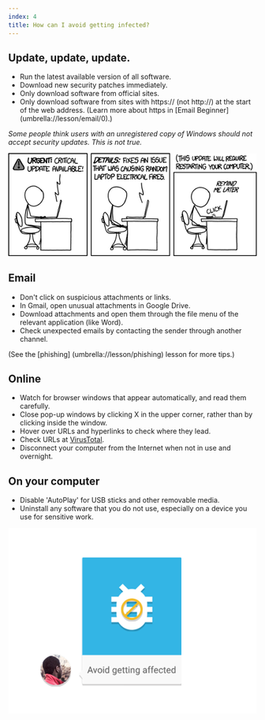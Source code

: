 ```yaml
---
index: 4
title: How can I avoid getting infected?
---
```

## Update, update, update. 

*   Run the latest available version of all software.
* 	Download new security patches immediately.
*   Only download software from official sites.
* 	Only download software from sites with https:// (not http://) at the start of the web address. (Learn more about https in [Email Beginner] (umbrella://lesson/email/0).)

*Some people think users with an unregistered copy of Windows should not accept security updates. This is not true.* 

![image](update.png)

##  Email

*   Don't click on suspicious attachments or links.  
*   In Gmail, open unusual attachments in Google Drive.
*	Download attachments and open them through the file menu of the relevant application (like Word).
*   Check unexpected emails by contacting the sender through another channel. 

(See the [phishing] (umbrella://lesson/phishing) lesson for more tips.)

## Online

*   Watch for browser windows that appear automatically, and read them carefully. 
* 	Close pop-up windows by clicking X in the upper corner, rather than by clicking inside the window.
*	Hover over URLs and hyperlinks to check where they lead. 
*	Check URLs at [VirusTotal](https://www.virustotal.com/#url).
*   Disconnect your computer from the Internet when not in use and overnight.

## On your computer 

* Disable 'AutoPlay' for USB sticks and other removable media. 
* Uninstall any software that you do not use, especially on a device you use for sensitive work. 

![image](malware4.png)